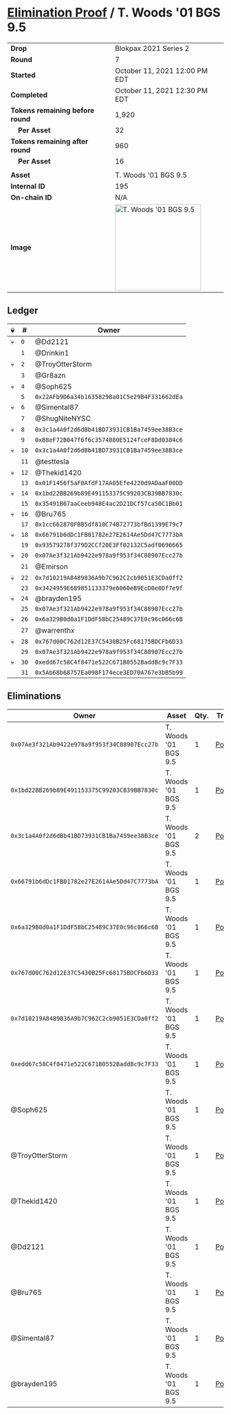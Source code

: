 # [Elimination Proof](./readme.md) / T. Woods &#039;01 BGS 9.5

|||
|---|---|
| **Drop** | Blokpax 2021 Series 2 |
| **Round** | 7 |
| **Started** | October 11, 2021 12:00 PM EDT |
| **Completed** | October 11, 2021 12:30 PM EDT |
| **Tokens remaining before round** | 1,920 |
| **&nbsp;&nbsp;&nbsp;&nbsp;Per Asset** | 32 |
| **Tokens remaining after round** | 960 |
| **&nbsp;&nbsp;&nbsp;&nbsp;Per Asset** | 16 |
| | |
| **Asset** | T. Woods &#039;01 BGS 9.5 |
| **Internal ID** | 195 |
| **On-chain ID** | N/A |
| **Image** | <img src="https://tcdn.blokpax.com/9484ebfa-6300-46f4-8746-358855dbe497/9b0c4cc51974a7214791fb9457ad310324fddf1a261e95d3d8072b7d249d61f3.jpg" height="200" alt="T. Woods &#039;01 BGS 9.5" /> |

## Ledger

| 💀 | # | Owner |
| --- | --- | --- |
| 💀 | `0` | @Dd2121 |
|  | `1` | @Drinkin1 |
| 💀 | `2` | @TroyOtterStorm |
|  | `3` | @Gr8azn |
| 💀 | `4` | @Soph625 |
|  | `5` | `0x22AFb9D6a34b16358298a01C5e29B4F331662dEa` |
| 💀 | `6` | @Simental87 |
|  | `7` | @ShugNiteNYSC |
| 💀 | `8` | `0x3c1a4A0f2d6dBb41BD73931CB1Ba7459ee38B3ce` |
|  | `9` | `0xB8eF72B047f6f6c3574880E5124fceF8Dd0384c6` |
| 💀 | `10` | `0x3c1a4A0f2d6dBb41BD73931CB1Ba7459ee38B3ce` |
|  | `11` | @testtesla |
| 💀 | `12` | @Thekid1420 |
|  | `13` | `0x01F1456f5aF0AfdF17AA05Efe4220d9ADaaF00DD` |
| 💀 | `14` | `0x1bd22BB269b89E491153375C99203CB39BB7830c` |
|  | `15` | `0x35491B67aaCeeb948E4ac2D21DCf57ca50C1Bb01` |
| 💀 | `16` | @Bru765 |
|  | `17` | `0x1cc662870FBB5df810C74B72773bfBd1399E79c7` |
| 💀 | `18` | `0x66791b6dDc1FB01782e27E2614Ae5Dd47C7773bA` |
|  | `19` | `0x93579278f379D2CCf20E3Ff02132C5adf0696665` |
| 💀 | `20` | `0x07Ae3f321Ab9422e978a9f953f34C88907Ecc27b` |
|  | `21` | @Emirson |
| 💀 | `22` | `0x7d10219A8489836A9b7C962C2cb9051E3CDa0ff2` |
|  | `23` | `0x3424959E689851133379e6060eB9EcD0e0Df7e9f` |
| 💀 | `24` | @brayden195 |
|  | `25` | `0x07Ae3f321Ab9422e978a9f953f34C88907Ecc27b` |
| 💀 | `26` | `0x6a329B0d0a1F1DdF58bC25489C37E0c96c066c6B` |
|  | `27` | @warrenthx |
| 💀 | `28` | `0x767d00C762d12E37C5430B25Fc68175BDCFb6D33` |
|  | `29` | `0x07Ae3f321Ab9422e978a9f953f34C88907Ecc27b` |
| 💀 | `30` | `0xedd67c58C4f8471e522C671B0552BaddBc9c7F33` |
|  | `31` | `0x5Ab68b68757Ea098F174ece3ED70A767e3bB5b99` |


## Eliminations

| Owner | Asset | Qty. | Transaction |
| --- | --- | --- | --- |
| `0x07Ae3f321Ab9422e978a9f953f34C88907Ecc27b` | T. Woods '01 BGS 9.5 | 1 | [Polygonscan](https://polygonscan.com/tx/0x3a788bea74de4ab6a1c2202c1f99466d80f8ebc3534533d6b057f5c0a9bd1b96) |
| `0x1bd22BB269b89E491153375C99203CB39BB7830c` | T. Woods '01 BGS 9.5 | 1 | [Polygonscan](https://polygonscan.com/tx/0x9e00b1b2cec07e6145a0394b2b7ab505770cf938e18e75c5bcbfdae5c30005d4) |
| `0x3c1a4A0f2d6dBb41BD73931CB1Ba7459ee38B3ce` | T. Woods '01 BGS 9.5 | 2 | [Polygonscan](https://polygonscan.com/tx/0x4be3237be1ad6e20f10cae759beef880a59a5c214b0138d82300f76b37edd7fd) |
| `0x66791b6dDc1FB01782e27E2614Ae5Dd47C7773bA` | T. Woods '01 BGS 9.5 | 1 | [Polygonscan](https://polygonscan.com/tx/0xd25d33586f016f22ab3cf011a30628ef10a38ad47faf21bfd3d2cbb28555d1c0) |
| `0x6a329B0d0a1F1DdF58bC25489C37E0c96c066c6B` | T. Woods '01 BGS 9.5 | 1 | [Polygonscan](https://polygonscan.com/tx/0x4625bfc1ee5c96c1868ab0bc1601ea014d2f6b3e9680a886a32693e73c97644c) |
| `0x767d00C762d12E37C5430B25Fc68175BDCFb6D33` | T. Woods '01 BGS 9.5 | 1 | [Polygonscan](https://polygonscan.com/tx/0x4433171e353bafcad38fd9b0f5ec5693ae52b7b75ca86a3660a8608b06615e85) |
| `0x7d10219A8489836A9b7C962C2cb9051E3CDa0ff2` | T. Woods '01 BGS 9.5 | 1 | [Polygonscan](https://polygonscan.com/tx/0xa2eccd2fdcc2eea674e41a6a018d76975afa3bfedae77d69deed6c6986a1f3d2) |
| `0xedd67c58C4f8471e522C671B0552BaddBc9c7F33` | T. Woods '01 BGS 9.5 | 1 | [Polygonscan](https://polygonscan.com/tx/0x9b8ca57ac9b51aeda6a108dd4b97ede2212bafa1baf295cb6818b2d9750c8307) |
| @Soph625 | T. Woods '01 BGS 9.5 | 1 | [Polygonscan](https://polygonscan.com/tx/0xbc85a1c0fb516c563a87e6131b53836f25a56f51d0b7a82686721ed5ca303fd8) |
| @TroyOtterStorm | T. Woods '01 BGS 9.5 | 1 | [Polygonscan](https://polygonscan.com/tx/0x20217b3fab54229c670d84e2c96bdd666716cfabbaf2f0daf90b0262bad4d6cd) |
| @Thekid1420 | T. Woods '01 BGS 9.5 | 1 | [Polygonscan](https://polygonscan.com/tx/0x07b6808babb4c604039a38805f4f434f70306a15c876d83afda49c664d160bd2) |
| @Dd2121 | T. Woods '01 BGS 9.5 | 1 | [Polygonscan](https://polygonscan.com/tx/0xbd9974e0c549cd2904f9c5ee0c4d83c779c6bb89355a791b08304245be860062) |
| @Bru765 | T. Woods '01 BGS 9.5 | 1 | [Polygonscan](https://polygonscan.com/tx/0x1f3cb91ed6b83fc3c5db4130674d2deb608f90c1f988f92b67aaacef8db352e2) |
| @Simental87 | T. Woods '01 BGS 9.5 | 1 | [Polygonscan](https://polygonscan.com/tx/0xb56feb0a0b303d9dde1461cc7ce534e3fad2d0d5d49f3ee621e78f64a89ed0a3) |
| @brayden195 | T. Woods '01 BGS 9.5 | 1 | [Polygonscan](https://polygonscan.com/tx/0xbd5fabe7c5a45408aabb06fc2c51222d8a9312174396e26543a4902a3a3c9a72) |
